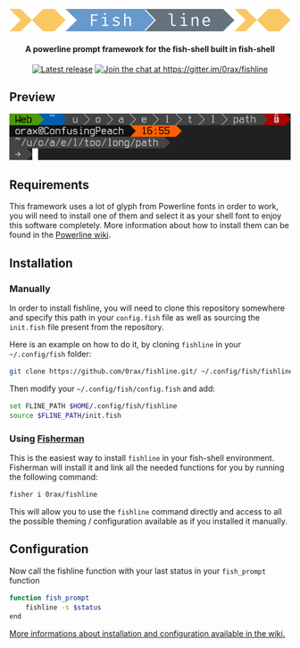 <p align="center">
    <a href="README.md"><img src="https://raw.githubusercontent.com/0rax/fishline/screenshots/logo.png" width=512 style="margin-bottom:0px"></img></a>
</p>
<h4 align="center">A powerline prompt framework for the fish-shell built in fish-shell</h4>
<p align="center">
    <a href="https://github.com/0rax/fishline/releases/latest"><img src="https://img.shields.io/github/release/0rax/fishline.svg" alt="Latest release"></a>
    <a href="https://gitter.im/0rax/fishline?utm_source=badge&utm_medium=badge&utm_campaign=pr-badge&utm_content=badge"><img src="https://badges.gitter.im/Join%20Chat.svg" alt="Join the chat at https://gitter.im/0rax/fishline"></a>
</p>

## Preview

![fishline_preview](https://raw.githubusercontent.com/0rax/fishline/screenshots/prompt.png "Fishline Preview")

## Requirements

This framework uses a lot of glyph from Powerline fonts in order to work, you will need to install one of them and select it as your shell font to enjoy this software completely. More information about how to install them can be found in the [Powerline wiki](https://powerline.readthedocs.io/en/latest/installation.html#fonts-installation).


## Installation
### Manually

In order to install fishline, you will need to clone this repository somewhere and specify this path in your `config.fish` file as well as sourcing the `init.fish` file present from the repository.

Here is an example on how to do it, by cloning `fishline` in your `~/.config/fish` folder:
```sh
git clone https://github.com/0rax/fishline.git/ ~/.config/fish/fishline
```

Then modify your `~/.config/fish/config.fish` and add:
```sh
set FLINE_PATH $HOME/.config/fish/fishline
source $FLINE_PATH/init.fish
```

### Using [Fisherman](https://github.com/fisherman/fisherman)

This is the easiest way to install `fishline` in your fish-shell environment. Fisherman will install it and link all the needed functions for you by running the following command:

```sh
fisher i 0rax/fishline
```

This will allow you to use the `fishline` command directly and access to all the possible theming / configuration available as if you installed it manually.

## Configuration


Now call the fishline function with your last status in your `fish_prompt` function
```sh
function fish_prompt
    fishline -s $status
end
```

[More informations about installation and configuration available in the wiki.](https://github.com/0rax/fishline/wiki "Fishline Wiki")
